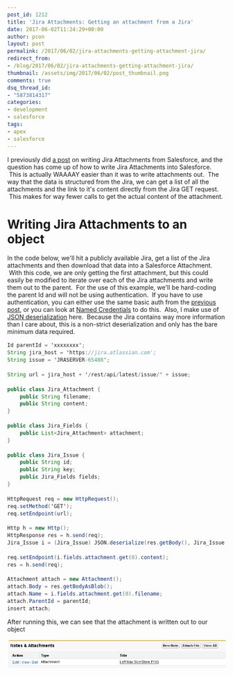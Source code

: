 ```yaml
---
post_id: 1212
title: 'Jira Attachments: Getting an attachment from a Jira'
date: 2017-06-02T11:24:29+00:00
author: pcon
layout: post
permalink: /2017/06/02/jira-attachments-getting-attachment-jira/
redirect_from:
- /blog/2017/06/02/jira-attachments-getting-attachment-jira/
thumbnail: /assets/img/2017/06/02/post_thumbnail.png
comments: true
dsq_thread_id:
- "5873814317"
categories:
- development
- salesforce
tags:
- apex
- salesforce
---
```

I previously did [a post](/2016/02/09/jira-attaching-a-file-in-salesforce/) on writing Jira Attachments from Salesforce, and the question has come up of how to write Jira Attachments into Salesforce.  This is actually WAAAAY easier than it was to write attachments out.  The way that the data is structured from the Jira, we can get a list of all the attachments and the link to it's content directly from the Jira GET request.  This makes for way fewer calls to get the actual content of the attachment.

<!--more-->

# Writing Jira Attachments to an object

In the code below, we'll hit a publicly available Jira, get a list of the Jira attachments and then download that data into a Salesforce Attachment.  With this code, we are only getting the first attachment, but this could easily be modified to iterate over each of the Jira attachments and write them out to the parent.  For the use of this example, we'll be hard-coding the parent Id and will not be using authentication.  If you have to use authentication, you can either use the same basic auth from the [previous post](/2016/02/09/jira-attaching-a-file-in-salesforce/), or you can look at [Named Credentials](https://help.salesforce.com/articleView?id=named_credentials_about.htm&type=0) to do this.  Also, I make use of [JSON deserialization](/2015/11/30/json-deserialization-in-salesforce/) here.  Because the Jira contains way more information than I care about, this is a non-strict deserialization and only has the bare minimum data required.

```java
Id parentId = 'xxxxxxxx';
String jira_host = 'https://jira.atlassian.com';
String issue = 'JRASERVER-65408';

String url = jira_host + '/rest/api/latest/issue/' + issue;

public class Jira_Attachment {
    public String filename;
    public String content;
}

public class Jira_Fields {
    public List<Jira_Attachment> attachment;
}

public class Jira_Issue {
    public String id;
    public String key;
    public Jira_Fields fields;
}

HttpRequest req = new HttpRequest();
req.setMethod('GET');
req.setEndpoint(url);

Http h = new Http();
HttpResponse res = h.send(req);
Jira_Issue i = (Jira_Issue) JSON.deserialize(res.getBody(), Jira_Issue.class);

req.setEndpoint(i.fields.attachment.get(0).content);
res = h.send(req);

Attachment attach = new Attachment();
attach.Body = res.getBodyAsBlob();
attach.Name = i.fields.attachment.get(0).filename;
attach.ParentId = parentId;
insert attach;
```

After running this, we can see that the attachment is written out to our object

![Jira attachments](/assets/img/2017/06/02/jiraAttachments.png)